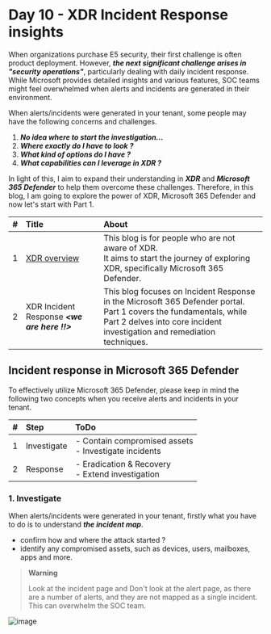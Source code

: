 # Day 10 - XDR Incident Response insights
When organizations purchase E5 security, their first challenge is often product deployment. However, ***the next significant challenge arises in "security operations"***, particularly dealing with daily incident response. While Microsoft provides detailed insights and various features, SOC teams might feel overwhelmed when alerts and incidents are generated in their environment. 

When alerts/incidents were generated in your tenant, some people may have the following concerns and challenges.

1. ***No idea where to start the investigation...***
2. ***Where exactly do I have to look ?***
3. ***What kind of options do I have ?***
4. ***What capabilities can I leverage in XDR ?***


In light of this, I aim to expand their understanding in ***XDR*** and ***Microsoft 365 Defender*** to help them overcome these challenges.
Therefore, in this blog, I am going to explore the power of XDR, Microsoft 365 Defender and now let's start with Part 1.

| #    | Title | About | 
|:-----|:----- |:------|
|1     | [XDR overview](https://github.com/LearningKijo/SecurityResearcher-Note/blob/main/SecurityResearcher-Note-Folder/Day9-XDR-Insights-part1.md)  | This blog is for people who are not aware of XDR. <br> It aims to start the journey of exploring XDR, specifically Microsoft 365 Defender. |
|2     | XDR Incident Response ***<we are here !!>***  | This blog focuses on Incident Response in the Microsoft 365 Defender portal. <br> Part 1 covers the fundamentals, while Part 2 delves into core incident investigation and remediation techniques.|

## Incident response in Microsoft 365 Defender 

To effectively utilize Microsoft 365 Defender, please keep in mind the following two concepts when you receive alerts and incidents in your tenant.

| #    | Step        |     ToDo                                                    |
|:-----|:------------|:------------------------------------------------------------| 
|  1   | Investigate | - Contain compromised assets <br> - Investigate incidents | 
|  2   | Response    | - Eradication & Recovery <br> - Extend investigation      | 

###  1. Investigate
When alerts/incidents were generated in your tenant, firstly what you have to do is to understand ***the incident map***.
- confirm how and where the attack started ?
- identify any compromised assets, such as devices, users, mailboxes, apps and more.
  
>**Warning**
> 
> Look at the incident page and Don't look at the alert page, as there are a number of alerts, and they are not mapped as a single incident. This can overwhelm the SOC team.

![image](https://github.com/LearningKijo/SecurityResearcher-Note/assets/120234772/91b08e64-8e4d-4238-a45a-1a2639da14c7)


